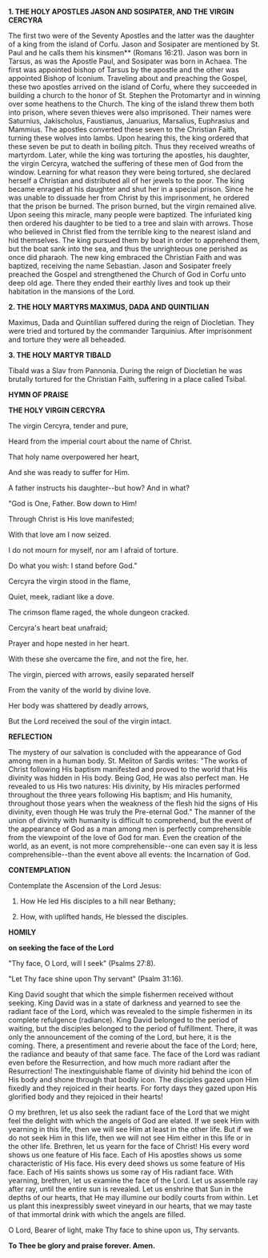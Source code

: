 
**1. THE HOLY APOSTLES JASON AND SOSIPATER, AND THE VIRGIN CERCYRA**

The first two were of the Seventy Apostles and the latter was the daughter of a king from the island of Corfu. Jason and Sosipater are mentioned by St. Paul and he calls them his kinsmen** (Romans 16:21). Jason was born in Tarsus, as was the Apostle Paul, and Sosipater was born in Achaea. The first was appointed bishop of Tarsus by the apostle and the other was appointed Bishop of Iconium. Traveling about and preaching the Gospel, these two apostles arrived on the island of Corfu, where they succeeded in building a church to the honor of St. Stephen the Protomartyr and in winning over some heathens to the Church. The king of the island threw them both into prison, where seven thieves were also imprisoned. Their names were Saturnius, Jakischolus, Faustianus, Januarius, Marsalius, Euphrasius and Mammius. The apostles converted these seven to the Christian Faith, turning these wolves into lambs. Upon hearing this, the king ordered that these seven be put to death in boiling pitch. Thus they received wreaths of martyrdom. Later, while the king was torturing the apostles, his daughter, the virgin Cercyra, watched the suffering of these men of God from the window. Learning for what reason they were being tortured, she declared herself a Christian and distributed all of her jewels to the poor. The king became enraged at his daughter and shut her in a special prison. Since he was unable to dissuade her from Christ by this imprisonment, he ordered that the prison be burned. The prison burned, but the virgin remained alive. Upon seeing this miracle, many people were baptized. The infuriated king then ordered his daughter to be tied to a tree and slain with arrows. Those who believed in Christ fled from the terrible king to the nearest island and hid themselves. The king pursued them by boat in order to apprehend them, but the boat sank into the sea, and thus the unrighteous one perished as once did pharaoh. The new king embraced the Christian Faith and was baptized, receiving the name Sebastian. Jason and Sosipater freely preached the Gospel and strengthened the Church of God in Corfu unto deep old age. There they ended their earthly lives and took up their habitation in the mansions of the Lord.

**2. THE HOLY MARTYRS MAXIMUS, DADA AND QUINTILIAN**

Maximus, Dada and Quintilian suffered during the reign of Diocletian. They were tried and tortured by the commander Tarquinius. After imprisonment and torture they were all beheaded.

**3. THE HOLY MARTYR TIBALD**

Tibald was a Slav from Pannonia. During the reign of Diocletian he was brutally tortured for the Christian Faith, suffering in a place called Tsibal.



**HYMN OF PRAISE**

**THE HOLY VIRGIN CERCYRA**

The virgin Cercyra, tender and pure,

Heard from the imperial court about the name of Christ.

That holy name overpowered her heart,

And she was ready to suffer for Him.

A father instructs his daughter--but how? And in what?

"God is One, Father. Bow down to Him!

Through Christ is His love manifested;

With that love am I now seized.

I do not mourn for myself, nor am I afraid of torture.

Do what you wish: I stand before God."

Cercyra the virgin stood in the flame,

Quiet, meek, radiant like a dove.

The crimson flame raged, the whole dungeon cracked.

Cercyra's heart beat unafraid;

Prayer and hope nested in her heart.

With these she overcame the fire, and not the fire, her.

The virgin, pierced with arrows, easily separated herself

From the vanity of the world by divine love.

Her body was shattered by deadly arrows,

But the Lord received the soul of the virgin intact.


**REFLECTION**

The mystery of our salvation is concluded with the appearance of God among men in a human body. St. Meliton of Sardis writes: "The works of Christ following His baptism manifested and proved to the world that His divinity was hidden in His body. Being God, He was also perfect man. He revealed to us His two natures: His divinity, by His miracles performed throughout the three years following His baptism; and His humanity, throughout those years when the weakness of the flesh hid the signs of His divinity, even though He was truly the Pre-eternal God." The manner of the union of divinity with humanity is difficult to comprehend, but the event of the appearance of God as a man among men is perfectly comprehensible from the viewpoint of the love of God for man. Even the creation of the world, as an event, is not more comprehensible--one can even say it is less comprehensible--than the event above all events: the Incarnation of God.

**CONTEMPLATION**

Contemplate the Ascension of the Lord Jesus:

1.  How He led His disciples to a hill near Bethany;

1.  How, with uplifted hands, He blessed the disciples.



**HOMILY**

**on seeking the face of the Lord**

"Thy face, O Lord, will I seek" (Psalms 27:8).

"Let Thy face shine upon Thy servant" (Psalm 31:16).

King David sought that which the simple fishermen received without seeking. King David was in a state of darkness and yearned to see the radiant face of the Lord, which was revealed to the simple fishermen in its complete refulgence (radiance). King David belonged to the period of waiting, but the disciples belonged to the period of fulfillment. There, it was only the announcement of the coming of the Lord, but here, it is the coming. There, a presentiment and reverie about the face of the Lord; here, the radiance and beauty of that same face. The face of the Lord was radiant even before the Resurrection, and how much more radiant after the Resurrection! The inextinguishable flame of divinity hid behind the icon of His body and shone through that bodily icon. The disciples gazed upon Him fixedly and they rejoiced in their hearts. For forty days they gazed upon His glorified body and they rejoiced in their hearts!

O my brethren, let us also seek the radiant face of the Lord that we might feel the delight with which the angels of God are elated. If we seek Him with yearning in this life, then we will see Him at least in the other life. But if we do not seek Him in this life, then we will not see Him either in this life or in the other life. Brethren, let us yearn for the face of Christ! His every word shows us one feature of His face. Each of His apostles shows us some characteristic of His face. His every deed shows us some feature of His face. Each of His saints shows us some ray of His radiant face. With yearning, brethren, let us examine the face of the Lord. Let us assemble ray after ray, until the entire sun is revealed. Let us enshrine that Sun in the depths of our hearts, that He may illumine our bodily courts from within. Let us plant this inexpressibly sweet vineyard in our hearts, that we may taste of that immortal drink with which the angels are filled.

O Lord, Bearer of light, make Thy face to shine upon us, Thy servants.

**To Thee be glory and praise forever. Amen.**

 
